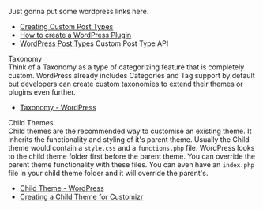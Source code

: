 Just gonna put some wordpress links here.
* [Creating Custom Post Types](https://www.elegantthemes.com/blog/tips-tricks/creating-custom-post-types-in-wordpress) 
* [How to create a WordPress Plugin](https://www.elegantthemes.com/blog/tips-tricks/how-to-create-a-wordpress-plugin)
* [WordPress Post Types](https://codex.wordpress.org/Post_Types) Custom Post Type API  

Taxonomy  
Think of a Taxonomy as a type of categorizing feature that is completely custom. WordPress already includes Categories and Tag support by default but developers can create custom taxonomies to extend their themes or plugins even further.
* [Taxonomy - WordPress](https://codex.wordpress.org/Taxonomies)  

Child Themes       
Child themes are the recommended way to customise an existing theme. It inherits the functionality and styling of it's parent theme. Usually the Child theme would contain a `style.css` and a `functions.php` file. WordPress looks to the child theme folder first before the parent theme. You can override the parent theme functionality with these files. You can even have an `index.php` file in your child theme folder and it will override the parent's.  
* [Child Theme - WordPress](https://codex.wordpress.org/Child_Themes)  
* [Creating a Child Theme for Customizr](http://docs.presscustomizr.com/article/24-creating-a-child-theme-for-customizr)
